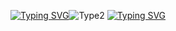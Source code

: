 [![Typing SVG](https://readme-typing-svg.demolab.com?font=Fira+Code&size=25&pause=1000&color=F7C36E&center=true&vCenter=true&width=435&lines=Task+Lister;In+differents+languages)](https://git.io/typing-svg)![Type2](https://img1.picmix.com/output/stamp/normal/1/3/4/6/606431_8140b.gif)
[![Typing SVG](https://readme-typing-svg.demolab.com?font=Arial&size=35&duration=10000&pause=1000&color=F77171&width=435&lines=Description)](https://git.io/typing-svg)